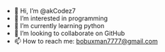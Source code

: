 - 👋 Hi, I’m @akCodez7
- 👀 I’m interested in programming 
- 🌱 I’m currently learning python
- 💞️ I’m looking to collaborate on GitHub
- 📫 How to reach me: bobuxman7777@gmail.com

<!---
akCodez7/akCodez7 is a ✨ special ✨ repository because its `README.md` (this file) appears on your GitHub profile.
You can click the Preview link to take a look at your changes.
--->
